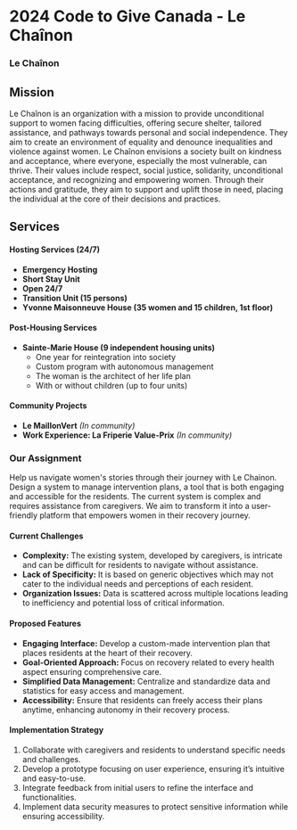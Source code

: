# 2024 Code to Give Canada - Le Chaînon

### Le Chaînon

## Mission

Le Chaînon is an organization with a mission to provide unconditional support to women facing difficulties, offering secure shelter, tailored assistance, and pathways towards personal and social independence. They aim to create an environment of equality and denounce inequalities and violence against women. Le Chaînon envisions a society built on kindness and acceptance, where everyone, especially the most vulnerable, can thrive. Their values include respect, social justice, solidarity, unconditional acceptance, and recognizing and empowering women. Through their actions and gratitude, they aim to support and uplift those in need, placing the individual at the core of their decisions and practices.

## Services
#### Hosting Services (24/7)
- **Emergency Hosting**
- **Short Stay Unit**
- **Open 24/7**
- **Transition Unit (15 persons)**
- **Yvonne Maisonneuve House (35 women and 15 children, 1st floor)**

#### Post-Housing Services
- **Sainte-Marie House (9 independent housing units)**
  - One year for reintegration into society
  - Custom program with autonomous management
  - The woman is the architect of her life plan
  - With or without children (up to four units)

#### Community Projects 
- **Le MaillonVert** 
  *(In community)*
- **Work Experience: La Friperie Value-Prix** 
  *(In community)*


### Our Assignment

Help us navigate women's stories through their journey with Le Chainon. Design a system to manage intervention plans, a tool that is both engaging and accessible for the residents. The current system is complex and requires assistance from caregivers. We aim to transform it into a user-friendly platform that empowers women in their recovery journey.

#### Current Challenges
- **Complexity:** The existing system, developed by caregivers, is intricate and can be difficult for residents to navigate without assistance.
- **Lack of Specificity:** It is based on generic objectives which may not cater to the individual needs and perceptions of each resident.
- **Organization Issues:** Data is scattered across multiple locations leading to inefficiency and potential loss of critical information.

#### Proposed Features
- **Engaging Interface:** Develop a custom-made intervention plan that places residents at the heart of their recovery.
- **Goal-Oriented Approach:** Focus on recovery related to every health aspect ensuring comprehensive care.
- **Simplified Data Management:** Centralize and standardize data and statistics for easy access and management.
- **Accessibility:** Ensure that residents can freely access their plans anytime, enhancing autonomy in their recovery process.

#### Implementation Strategy
1. Collaborate with caregivers and residents to understand specific needs and challenges.
2. Develop a prototype focusing on user experience, ensuring it’s intuitive and easy-to-use.
3. Integrate feedback from initial users to refine the interface and functionalities.
4. Implement data security measures to protect sensitive information while ensuring accessibility.

